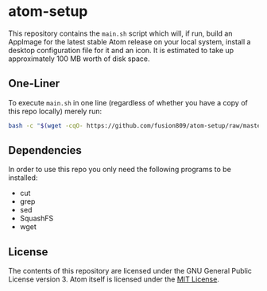 # atom-setup
This repository contains the `main.sh` script which will, if run, build an AppImage for the latest stable Atom release on your local system, install a desktop configuration file for it and an icon. It is estimated to take up approximately 100 MB worth of disk space.

## One-Liner
To execute `main.sh` in one line (regardless of whether you have a copy of this repo locally) merely run:

```bash
bash -c "$(wget -cqO- https://github.com/fusion809/atom-setup/raw/master/main.sh)"
```

## Dependencies
In order to use this repo you only need the following programs to be installed:

* cut
* grep
* sed
* SquashFS
* wget

## License
The contents of this repository are licensed under the GNU General Public License version 3. Atom itself is licensed under the [MIT License](https://github.com/atom/atom/blob/master/LICENSE.md).
